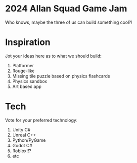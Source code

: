 # 2024 Allan Squad Game Jam
Who knows, maybe the three of us can build something cool?!

# Inspiration
Jot your ideas here as to what we should build:
1. Platformer
2. Rouge-like
3. Missing tile puzzle based on physics flashcards
4. Physics sandbox
5. Art based app

# Tech
Vote for your preferred technology:
1. Unity C#
2. Unreal C++
3. Python/PyGame
4. Godot C#
5. Roblox!!?
6. etc
